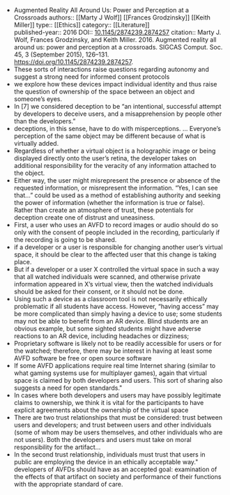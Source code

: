 - Augmented Reality All Around Us: Power and Perception at a Crossroads
  authors::  [[Marty J Wolf]] [[Frances Grodzinsky]] [[Keith Miller]]
  type:: [[Ethics]] 
  category:: [[Literature]]  
  published-year:: 2016
  DOI:: [10.1145/2874239.2874257](https://doi.org/10.1145/2874239.2874257) 
  citation:: Marty J. Wolf, Frances Grodzinsky, and Keith Miller. 2016. Augmented reality all around us: power and perception at a crossroads. SIGCAS Comput. Soc. 45, 3 (September 2015), 126–131. https://doi.org/10.1145/2874239.2874257.
- These sorts of interactions raise questions regarding autonomy and suggest a strong need for informed consent protocols
- we explore how these devices impact individual identity and thus raise the question of ownership of the space between an object and someone’s eyes.
- In [7] we considered deception to be “an intentional, successful attempt by developers to deceive users, and a misapprehension by people other than the developers.”
- deceptions, in this sense, have to do with misperceptions. ... Everyone’s perception of the same object may be different because of what is virtually added.
- Regardless of whether a virtual object is a holographic image or being displayed directly onto the user’s retina, the developer takes on additional responsibility for the veracity of any information attached to the object.
- Either way, the user might misrepresent the presence or absence of the requested information, or misrepresent the information. “Yes, I can see that...” could be used as a method of establishing authority and seeking the power of information (whether the information is true or false). Rather than create an atmosphere of trust, these potentials for deception create one of distrust and uneasiness.
- First, a user who uses an AVFD to record images or audio should do so only with the consent of people included in the recording, particularly if the recording is going to be shared.
- if a developer or a user is responsible for changing another user’s virtual space, it should be clear to the affected user that this change is taking place.
- But if a developer or a user X controlled the virtual space in such a way that all watched individuals were scanned, and otherwise private information appeared in X’s virtual view, then the watched individuals should be asked for their consent, or it should not be done.
- Using such a device as a classroom tool is not necessarily ethically problematic if all students have access. However, “having access” may be more complicated than simply having a device to use; some students may not be able to benefit from an AR device. Blind students are an obvious example, but some sighted students might have adverse reactions to an AR device, including headaches or dizziness;
- Proprietary software is likely not to be readily accessible for users or for the watched; therefore, there may be interest in having at least some AVFD software be free or open source software
- If some AVFD applications require real time Internet sharing (similar to what gaming systems use for multiplayer games), again that virtual space is claimed by both developers and users.
  This sort of sharing also suggests a need for open standards."
- In cases where both developers and users may have possibly legitimate claims to ownership, we think it is vital for the participants to have explicit agreements about the ownership of the virtual space
- There are two trust relationships that must be considered: trust between users and developers; and trust between users and other individuals (some of whom may be users themselves, and other individuals who are not users). Both the developers and users must take on moral responsibility for the artifact...
- In the second trust relationship, individuals must trust that users in public are employing the device in an ethically acceptable way."
  developers of AVFDs should have as an accepted goal: examination of the effects of that artifact on society and performance of their functions with the appropriate standard of care.